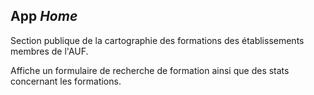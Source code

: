 App *Home*
----------

Section publique de la cartographie des formations des établissements membres de l'AUF.

Affiche un formulaire de recherche de formation ainsi que des stats concernant les formations.